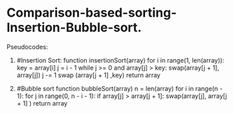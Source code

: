 # Comparison-based-sorting-Insertion-Bubble-sort.

Pseudocodes:

1. #Insertion Sort:
       function insertionSort(array)
       for i in range(1, len(array)):
          key = array[i]
          j = i - 1
          while j >= 0 and array[j] > key:
              swap(array[j + 1], array[j])
              j -= 1
        swap (array[j + 1] ,key)
        return array

2. #Bubble sort
       function bubbleSort(array)
        n = len(array)
        for i in range(n - 1):
             for j in range(0, n - i - 1):
                if array[j] > array[j + 1]:
                   swap(array[j], array[j + 1] )
        return array

   
